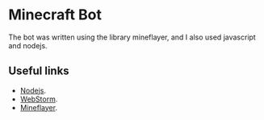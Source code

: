 # Minecraft Bot

The bot was written using the library mineflayer, and I also used javascript and nodejs.

## Useful links

+ [Nodejs](https://nodejs.org/en).
+ [WebStorm](https://www.jetbrains.com/ru-ru/webstorm/download/#section=windows).
+ [Mineflayer](https://github.com/PrismarineJS/mineflayer).